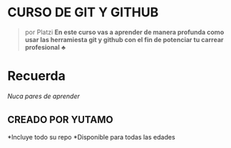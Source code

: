 # CURSO DE GIT Y GITHUB
> por Platzi
**En este curso vas a aprender de manera profunda como usar las herramiesta git y github con el fin de potenciar tu carrear profesional**
&clubs;

# Recuerda
###### Nuca pares de aprender

## CREADO POR YUTAMO

*Incluye todo su repo
*Disponible para todas las edades
